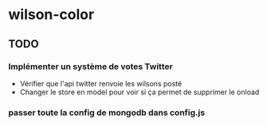 # wilson-color

## TODO
### Implémenter un système de votes Twitter
- Vérifier que l'api twitter renvoie les wilsons posté
- Changer le store en model pour voir si ça permet de supprimer le onload

### passer toute la config de mongodb dans config.js
